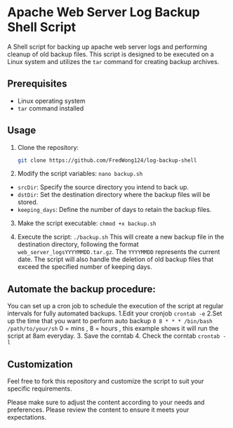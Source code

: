 # Apache Web Server Log Backup Shell Script

A Shell script for backing up apache web server logs and performing cleanup of old backup files. This script is designed to be executed on a Linux system and utilizes the `tar` command for creating backup archives.

## Prerequisites

- Linux operating system
- `tar` command installed

## Usage
1. Clone the repository:

   ```bash
   git clone https://github.com/FredWong124/log-backup-shell 
2. Modify the script variables:
`nano backup.sh`

- `srcDir`: Specify the source directory you intend to back up.
- `dstDir`: Set the destination directory where the backup files will be stored.
- `keeping_days`: Define the number of days to retain the backup files.

3. Make the script executable:
 `chmod +x backup.sh`

 4. Execute the script:
 `./backup.sh`
 This will create a new backup file in the destination directory, following the format `web_server_logsYYYYMMDD.tar.gz`. The `YYYYMMDD` represents the current date. The script will also handle the deletion of old backup files that exceed the specified number of keeping days.


## Automate the backup procedure:

You can set up a cron job to schedule the execution of the script at regular intervals for fully automated backups.
1.Edit your cronjob
`crontab -e`
2.Set up the time that you want to perform auto backup
`0 8 * * * /bin/bash /path/to/your/sh`
0 = mins , 8 = hours , this example shows it will run the script at 8am everyday.
3. Save the corntab
4. Check the corntab
`crontab -l`

## Customization
Feel free to fork this repository and customize the script to suit your specific requirements.

Please make sure to adjust the content according to your needs and preferences.
Please review the content to ensure it meets your expectations.
